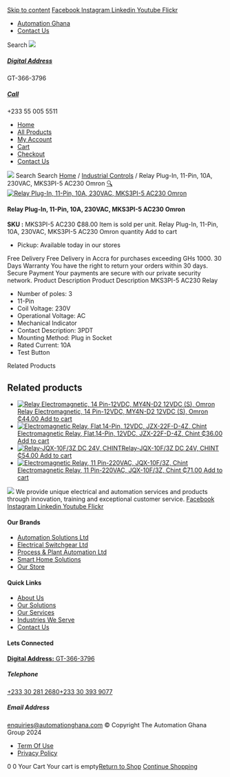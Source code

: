 [Skip to content](https://store.automationghana.com/product/relay-mks3pi-5-ac230-omron/#content)
[ Facebook ](https://www.facebook.com/automationgh/) [ Instagram ](https://www.instagram.com/automationgh/) [ Linkedin ](https://www.linkedin.com/company/the-automation-ghana-limited/) [ Youtube ](https://www.youtube.com/channel/UCurrRDUSm5oIW39VXjn1u0w) [ Flickr ](https://www.flickr.com/photos/181794037@N07/)
  * [ Automation Ghana ](https://automationghana.com)
  * [ Contact Us ](https://store.automationghana.com/contact/)


Search
[ ![](https://store.automationghana.com/wp-content/uploads/2024/04/Website-TAGG-Logo-BLUE.png) ](https://store.automationghana.com/)
[ ](https://maps.app.goo.gl/m4xeaagWCNbLk4jM6)
#####  [ Digital Address ](https://maps.app.goo.gl/m4xeaagWCNbLk4jM6)
GT-366-3796 
[ ](tel:+233550055511)
#####  [ Call ](tel:+233550055511)
+233 55 005 5511 
  * [Home](https://store.automationghana.com/)
  * [All Products](https://store.automationghana.com/shop/)
  * [My Account](https://store.automationghana.com/my-account/)
  * [Cart](https://store.automationghana.com/cart/)
  * [Checkout](https://store.automationghana.com/checkout/)
  * [Contact Us](https://store.automationghana.com/contact/)


[![](https://store.automationghana.com/wp-content/uploads/2024/04/AutomationGhana_logo_white.png)](https://store.automationghana.com)
Search
Search
[Home](https://store.automationghana.com) / [Industrial Controls](https://store.automationghana.com/product-category/industrial-controls/) / Relay Plug-In, 11-Pin, 10A, 230VAC, MKS3PI-5 AC230 Omron
[🔍](https://store.automationghana.com/product/relay-mks3pi-5-ac230-omron/)
[![Relay Plug-In, 11-Pin, 10A, 230VAC, MKS3PI-5 AC230 Omron](https://store.automationghana.com/wp-content/uploads/2020/04/omron-relay.jpg)](https://store.automationghana.com/wp-content/uploads/2020/04/omron-relay.jpg)
####  Relay Plug-In, 11-Pin, 10A, 230VAC, MKS3PI-5 AC230 Omron 
**SKU :** MKS3PI-5 AC230 
₵88.00
Item is sold per unit.
Relay Plug-In, 11-Pin, 10A, 230VAC, MKS3PI-5 AC230 Omron quantity
Add to cart
  * Pickup: Available today in our stores


Free Delivery 
Free Delivery in Accra for purchases exceeding GHs 1000. 
30 Days Warranty 
You have the right to return your orders within 30 days. 
Secure Payment 
Your payments are secure with our private security network. 
Product Description
Product Description
MKS3PI-5 AC230 Relay 
  * Number of poles: 3
  * 11-Pin
  * Coil Voltage: 230V
  * Operational Voltage: AC
  * Mechanical Indicator
  * Contact Description: 3PDT
  * Mounting Method: Plug in Socket
  * Rated Current: 10A
  * Test Button


Related Products 
## Related products
  * [![Relay Electromagnetic, 14 Pin-12VDC, MY4N-D2 12VDC \(S\), Omron](https://store.automationghana.com/wp-content/uploads/2020/04/14-Pin-Relay-MY4N-D2-24DC-S-Omron.jpg)Relay Electromagnetic, 14 Pin-12VDC, MY4N-D2 12VDC (S), Omron ₵44.00 ](https://store.automationghana.com/product/14-pin-relay-my4n-d2-12vdc-s-omron/)
[Add to cart](https://store.automationghana.com/product/relay-mks3pi-5-ac230-omron/?add-to-cart=1600)
  * [![Electromagnetic Relay, Flat,14-Pin, 12VDC, JZX-22F-D-4Z, Chint](https://store.automationghana.com/wp-content/uploads/2020/04/14-Pin-Relay-JZX-22F-D-4Z-24VDC-Chint-300x300.jpg)Electromagnetic Relay, Flat,14-Pin, 12VDC, JZX-22F-D-4Z, Chint ₵36.00 ](https://store.automationghana.com/product/14-pin-relay-jzx-22f-d-4z-12vdc-chint/)
[Add to cart](https://store.automationghana.com/product/relay-mks3pi-5-ac230-omron/?add-to-cart=1595)
  * [![Relay-JQX-10F/3Z DC 24V, CHINT](https://store.automationghana.com/wp-content/uploads/2020/04/11-Pin-Relay-JQX-10F_3Z-220VAC-Chint-2-300x300.jpg)Relay-JQX-10F/3Z DC 24V, CHINT ₵54.00 ](https://store.automationghana.com/product/relay-jqx-10f-3z-dc-24v-chint/)
[Add to cart](https://store.automationghana.com/product/relay-mks3pi-5-ac230-omron/?add-to-cart=1593)
  * [![Electromagnetic Relay, 11 Pin-220VAC, JQX-10F/3Z, Chint](https://store.automationghana.com/wp-content/uploads/2020/04/11-Pin-Relay-JQX-10F_3Z-220VAC-Chint-2-300x300.jpg)Electromagnetic Relay, 11 Pin-220VAC, JQX-10F/3Z, Chint ₵71.00 ](https://store.automationghana.com/product/11-pin-relay-jqx-10f-3z-220vac-chint/)
[Add to cart](https://store.automationghana.com/product/relay-mks3pi-5-ac230-omron/?add-to-cart=1592)


![](https://store.automationghana.com/wp-content/uploads/2024/04/AutomationGhana_logo_white.png)
We provide unique electrical and automation services and products through innovation, training and exceptional customer service.
[ Facebook ](https://www.facebook.com/automationgh/) [ Instagram ](https://www.instagram.com/automationgh/) [ Linkedin ](https://www.linkedin.com/company/the-automation-ghana-limited/) [ Youtube ](https://www.youtube.com/channel/UCurrRDUSm5oIW39VXjn1u0w) [ Flickr ](https://www.flickr.com/photos/181794037@N07/)
#### Our Brands
  * [ Automation Solutions Ltd ](https://store.automationghana.com/product/relay-mks3pi-5-ac230-omron/)
  * [ Electrical Switchgear Ltd ](https://store.automationghana.com/product/relay-mks3pi-5-ac230-omron/)
  * [ Process & Plant Automation Ltd ](https://store.automationghana.com/product/relay-mks3pi-5-ac230-omron/)
  * [ Smart Home Solutions ](https://store.automationghana.com/product/relay-mks3pi-5-ac230-omron/)
  * [ Our Store ](https://store.automationghana.com/product/relay-mks3pi-5-ac230-omron/)


#### Quick Links
  * [ About Us ](https://store.automationghana.com/product/relay-mks3pi-5-ac230-omron/)
  * [ Our Solutions ](https://store.automationghana.com/product/relay-mks3pi-5-ac230-omron/)
  * [ Our Services ](https://store.automationghana.com/product/relay-mks3pi-5-ac230-omron/)
  * [ Industries We Serve ](https://store.automationghana.com/product/relay-mks3pi-5-ac230-omron/)
  * [ Contact Us ](https://store.automationghana.com/product/relay-mks3pi-5-ac230-omron/)


#### Lets Connected
[**Digital Address:** GT-366-3796](https://maps.app.goo.gl/m4xeaagWCNbLk4jM6)
#####  Telephone 
[ +233 30 281 2680](tel:+233302812680)[+233 30 393 9077](https://store.automationghana.com/product/relay-mks3pi-5-ac230-omron/+233303939077)
#####  Email Address 
enquiries@automationghana.com 
© Copyright The Automation Ghana Group 2024
  * [ Term Of Use ](https://store.automationghana.com/product/relay-mks3pi-5-ac230-omron/)
  * [ Privacy Policy ](https://store.automationghana.com/product/relay-mks3pi-5-ac230-omron/)


0
0
Your Cart
Your cart is empty[Return to Shop](https://store.automationghana.com/shop/)
[Continue Shopping](https://store.automationghana.com/product/relay-mks3pi-5-ac230-omron/)
